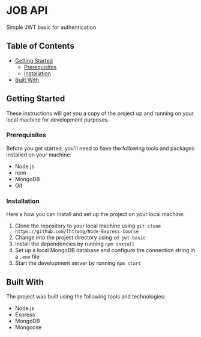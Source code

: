 # JOB API

Simple JWT basic for authentication

## Table of Contents

- [Getting Started](#getting-started)
  - [Prerequisites](#prerequisites)
  - [Installation](#installation)
- [Built With](#built-with)
## Getting Started

These instructions will get you a copy of the project up and running on your local machine for development purposes.

### Prerequisites

Before you get started, you'll need to have the following tools and packages installed on your machine:

- Node.js
- npm
- MongoDB
- Git

### Installation

Here's how you can install and set up the project on your local machine:

1. Clone the repository to your local machine using `git clone https://github.com/lhtrong/Node-Express-Course`
2. Change into the project directory using `cd jwt-basic`
3. Install the dependencies by running `npm install`
4. Set up a local MongoDB database and configure the connection string in a `.env` file
5. Start the development server by running `npm start`
## Built With

The project was built using the following tools and technologies:

- Node.js
- Express
- MongoDB
- Mongoose
